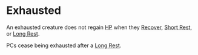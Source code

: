 # Exhausted

An exhausted creature does not regain [HP](../../Player%20Characters/Derived%20Statistics/Hit%20Points.md) when they [Recover](../Exploration/Delving.md#Recover), [Short Rest](../Core%20Procedures/Resting.md#Short%20Rest), or [Long Rest](../Core%20Procedures/Resting.md#Long%20Rest).

PCs cease being exhausted after a [Long Rest](../Core%20Procedures/Resting.md#Long%20Rest).
